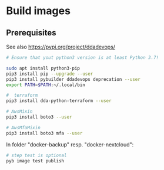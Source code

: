 # Build images

## Prerequisites

See also https://pypi.org/project/ddadevops/

```bash
# Ensure that yout python3 version is at least Python 3.7!

sudo apt install python3-pip
pip3 install pip --upgrade --user
pip3 install pybuilder ddadevops deprecation --user
export PATH=$PATH:~/.local/bin

#  terraform
pip3 install dda-python-terraform --user

# AwsMixin
pip3 install boto3 --user

# AwsMfaMixin
pip3 install boto3 mfa --user
```

In folder "docker-backup" resp. "docker-nextcloud":

```bash
# step test is optional
pyb image test publish
```